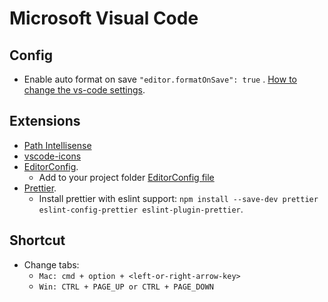 # Microsoft Visual Code

## Config

* Enable auto format on save `"editor.formatOnSave": true` . [How to change the vs-code settings](https://code.visualstudio.com/docs/getstarted/settings).

## Extensions

* [Path Intellisense](https://marketplace.visualstudio.com/items?itemName=christian-kohler.path-intellisense)
* [vscode-icons](https://marketplace.visualstudio.com/items?itemName=robertohuertasm.vscode-icons)
* [EditorConfig](https://marketplace.visualstudio.com/items?itemName=EditorConfig.EditorConfig).
  * Add to your project folder [EditorConfig file](.editorconfig)
* [Prettier](https://marketplace.visualstudio.com/items?itemName=esbenp.prettier-vscode).
  * Install prettier with eslint support: `npm install --save-dev prettier eslint-config-prettier eslint-plugin-prettier`.

## Shortcut

* Change tabs:
  * `Mac: cmd + option + <left-or-right-arrow-key>`
  * `Win: CTRL + PAGE_UP or CTRL + PAGE_DOWN`
